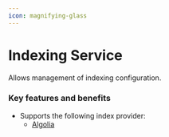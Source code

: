 ```yaml
---
icon: magnifying-glass
---
```


# Indexing Service

Allows management of indexing configuration.

### Key features and benefits

* Supports the following index provider:
  * [Algolia](https://www.algolia.com/)
